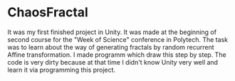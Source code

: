 # ChaosFractal

It was my first finished project in Unity. It was made at the beginning of second course for the "Week of Science" conference in Polytech. The task was to learn about the way of generating fractals by random recurrent Affine transformation. I made programm which draw this step by step. The code is very dirty because at that time I didn't know Unity very well and learn it via programming this project.

